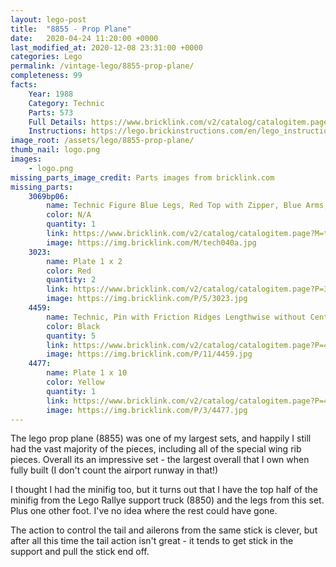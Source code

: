 ```yaml
---
layout: lego-post
title:  "8855 - Prop Plane"
date:   2020-04-24 11:20:00 +0000
last_modified_at: 2020-12-08 23:31:00 +0000
categories: Lego
permalink: /vintage-lego/8855-prop-plane/
completeness: 99
facts:
    Year: 1988
    Category: Technic
    Parts: 573
    Full Details: https://www.bricklink.com/v2/catalog/catalogitem.page?S=8855-1#T=I
    Instructions: https://lego.brickinstructions.com/en/lego_instructions/set/8855/Propeller_Plane
image_root: /assets/lego/8855-prop-plane/
thumb_nail: logo.png
images:
    - logo.png
missing_parts_image_credit: Parts images from bricklink.com
missing_parts:
    3069bp06: 
        name: Technic Figure Blue Legs, Red Top with Zipper, Blue Arms, Black Hair, White Helmet
        color: N/A
        quantity: 1
        link: https://www.bricklink.com/v2/catalog/catalogitem.page?M=tech040a
        image: https://img.bricklink.com/M/tech040a.jpg
    3023: 
        name: Plate 1 x 2
        color: Red
        quantity: 2
        link: https://www.bricklink.com/v2/catalog/catalogitem.page?P=3023&idColor=5
        image: https://img.bricklink.com/P/5/3023.jpg
    4459: 
        name: Technic, Pin with Friction Ridges Lengthwise without Center Slots
        color: Black
        quantity: 5
        link: https://www.bricklink.com/v2/catalog/catalogitem.page?P=4459&idColor=11
        image: https://img.bricklink.com/P/11/4459.jpg
    4477: 
        name: Plate 1 x 10
        color: Yellow
        quantity: 1
        link: https://www.bricklink.com/v2/catalog/catalogitem.page?P=4477&idColor=3
        image: https://img.bricklink.com/P/3/4477.jpg
---
```


The lego prop plane (8855) was one of my largest sets, and happily I still had the vast majority of the pieces, including all of the special wing rib pieces. Overall its an impressive set - the largest overall that I own when fully built (I don't count the airport runway in that!)

I thought I had the minifig too, but it turns out that I have the top half of the minifig from the Lego Rallye support truck (8850) and the legs from this set. Plus one other foot. I've no idea where the rest could have gone.

The action to control the tail and ailerons from the same stick is clever, but after all this time the tail action isn't great - it tends to get stick in the support and pull the stick end off.
